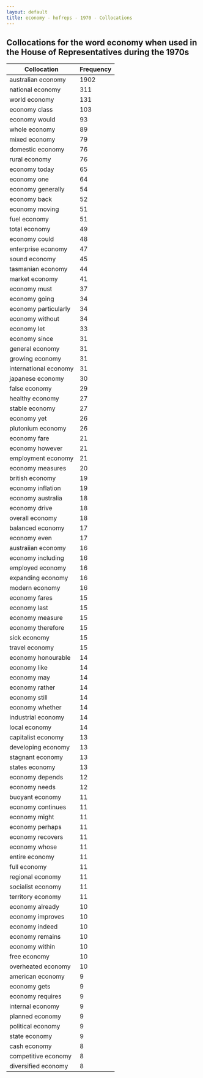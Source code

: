 ```yaml
---
layout: default
title: economy - hofreps - 1970 - Collocations
---
```

## Collocations for the word **economy** when used in the House of Representatives during the 1970s

| Collocation | Frequency |
|--------------|----------------|
|australian economy|1902|
|national economy|311|
|world economy|131|
|economy class|103|
|economy would|93|
|whole economy|89|
|mixed economy|79|
|domestic economy|76|
|rural economy|76|
|economy today|65|
|economy one|64|
|economy generally|54|
|economy back|52|
|economy moving|51|
|fuel economy|51|
|total economy|49|
|economy could|48|
|enterprise economy|47|
|sound economy|45|
|tasmanian economy|44|
|market economy|41|
|economy must|37|
|economy going|34|
|economy particularly|34|
|economy without|34|
|economy let|33|
|economy since|31|
|general economy|31|
|growing economy|31|
|international economy|31|
|japanese economy|30|
|false economy|29|
|healthy economy|27|
|stable economy|27|
|economy yet|26|
|plutonium economy|26|
|economy fare|21|
|economy however|21|
|employment economy|21|
|economy measures|20|
|british economy|19|
|economy inflation|19|
|economy australia|18|
|economy drive|18|
|overall economy|18|
|balanced economy|17|
|economy even|17|
|austraiian economy|16|
|economy including|16|
|employed economy|16|
|expanding economy|16|
|modern economy|16|
|economy fares|15|
|economy last|15|
|economy measure|15|
|economy therefore|15|
|sick economy|15|
|travel economy|15|
|economy honourable|14|
|economy like|14|
|economy may|14|
|economy rather|14|
|economy still|14|
|economy whether|14|
|industrial economy|14|
|local economy|14|
|capitalist economy|13|
|developing economy|13|
|stagnant economy|13|
|states economy|13|
|economy depends|12|
|economy needs|12|
|buoyant economy|11|
|economy continues|11|
|economy might|11|
|economy perhaps|11|
|economy recovers|11|
|economy whose|11|
|entire economy|11|
|full economy|11|
|regional economy|11|
|socialist economy|11|
|territory economy|11|
|economy already|10|
|economy improves|10|
|economy indeed|10|
|economy remains|10|
|economy within|10|
|free economy|10|
|overheated economy|10|
|american economy|9|
|economy gets|9|
|economy requires|9|
|internal economy|9|
|planned economy|9|
|political economy|9|
|state economy|9|
|cash economy|8|
|competitive economy|8|
|diversified economy|8|
